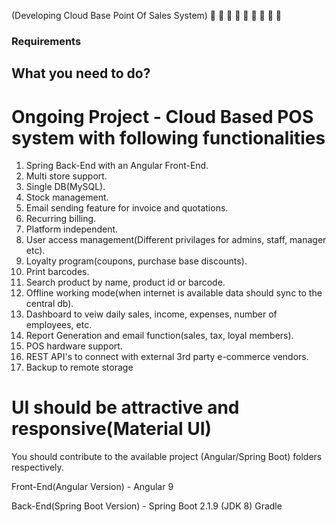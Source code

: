 (Developing Cloud Base Point Of Sales System)
:stars: :stars: :stars: :stars: :stars: :stars: :stars: :stars: :stars:
### Requirements

## What you need to do?
# Ongoing Project - Cloud Based POS system with following functionalities
1. Spring Back-End with an Angular Front-End.
2. Multi store support.
3. Single DB(MySQL).
4. Stock management.
5. Email sending feature for invoice and quotations.
6. Recurring billing.
7. Platform independent.
9. User access management(Different privilages for admins, staff, manager etc).
10. Loyalty program(coupons, purchase base discounts).
11. Print barcodes.
12. Search product by name, product id or barcode.
13. Offline working mode(when internet is available data should sync to the central db).
14. Dashboard to veiw daily sales, income, expenses, number of employees, etc.
15. Report Generation and email function(sales, tax, loyal members).
16. POS hardware support.
17. REST API's to connect with external 3rd party e-commerce vendors.
18. Backup to remote storage

# UI should be attractive and responsive(Material UI)

You should contribute to the available project (Angular/Spring Boot) folders respectively.

Front-End(Angular Version) - Angular 9

Back-End(Spring Boot Version) - Spring Boot 2.1.9 (JDK 8) Gradle
